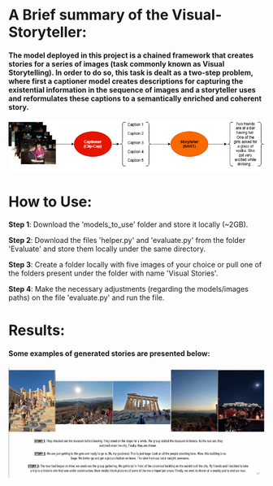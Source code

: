 # A Brief summary of the Visual-Storyteller:

#### The model deployed in this project is a chained framework that creates stories for a series of images (task commonly known as Visual Storytelling). In order to do so, this task is dealt as a two-step problem, where first a captioner model creates descriptions for capturing the existential information in the sequence of images and a storyteller uses and reformulates these captions to a semantically enriched and coherent story.  

![My Image](Images/Model_diagram.png)

# How to Use:

__Step 1__: Download the 'models_to_use' folder and store it locally (~2GB). 

__Step 2__: Download the files 'helper.py' and 'evaluate.py' from the folder 'Evaluate' and store them locally under the same directory. 

__Step 3__: Create a folder locally with five images of your choice or pull one of the folders present under the folder with name 'Visual Stories'.

__Step 4__: Make the necessary adjustments (regarding the models/images paths) on the file 'evaluate.py' and run the file. 


# Results: 

#### Some examples of generated stories are presented below: 

![My Image](Images/Story_example.png)

